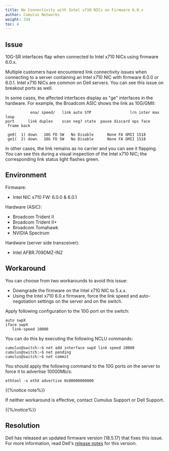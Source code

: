 ```yaml
---
title: No Connectivity with Intel x710 NICs on Firmware 6.0.x
author: Cumulus Networks
weight: 334
toc: 4
---
```


## Issue

10G-SR interfaces flap when connected to Intel x710 NICs using firmware 6.0.x.

Multiple customers have encountered link connectivity issues when connecting to a server containing an Intel x710 NIC with firmware 6.0.0 or 6.0.1. Intel x710 NICs are common on Dell servers. You can see this issue on breakout ports as well.

In some cases, the affected interfaces display as "ge" interfaces in the hardware. For example, the Broadcom ASIC shows the link as 10G/GMII:

```
           ena/ speed/   link auto STP                 lrn inter max loop
port      link duplex    scan neg? state  pause discard ops face  frame back

 ge0(  1) down   10G FD SW   No Disable      None FA GMII 1518
 ge1(  2) down   10G FD SW   No Disable      None FA GMII 1518
```

In other cases, the link remains as no carrier and you can see it flapping. You can see this during a visual inspection of the Intel x710 NIC; the corresponding link status light flashes green.

## Environment

Firmware:

- Intel NIC x710 FW: 6.0.0 & 6.0.1

Hardware (ASIC):

- Broadcom Trident II
- Broadcom Trident II+
- Broadcom Tomahawk
- NVIDIA Spectrum

Hardware (server side transceiver):

- Intel AFBR.709DMZ-IN2

## Workaround

You can choose from two workarounds to avoid this issue:

- Downgrade the firmware on the Intel x710 NIC to 5.x.x.
- Using the Intel x710 6.0.x firmware, force the link speed and auto-negotiation settings on the server and on the switch.  
      
Apply following configuration to the 10G port on the switch:

    auto swpX
    iface swpX
       link-speed 10000

You can do this by executing the following NCLU commands:

    cumulus@switch:~$ net add interface swpX link speed 10000
    cumulus@switch:~$ net pending
    cumulus@switch:~$ net commit

You should apply the following command to the 10G ports on the server to force it to advertise 10000Mb/s:

    ethtool -s ethX advertise 0x80000000000

{{%notice note%}}

If neither workaround is effective, contact Cumulus Support or Dell Support.

{{%/notice%}}

## Resolution

Dell has released an updated firmware version (18.5.17) that fixes this issue. For more information, read Dell's [release notes](https://www.dell.com/support/home/us/en/04/drivers/driversdetails?driverid=t6vn9) for this version.
